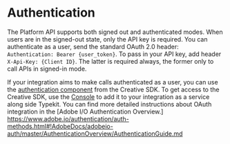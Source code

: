 # Authentication

The Platform API supports both signed out and authenticated modes. When users are in the signed-out state, only the API key is required. You can authenticate as a user, send the standard OAuth 2.0 header: `Authentication: Bearer {user_token}`. To pass in your API key, add header `X-Api-Key: {Client ID}`. The latter is required always, the former only to call APIs in signed-in mode.

If your integration aims to make calls authenticated as a user, you can use the [authentication component](https://www.adobe.io/apis/creativecloud/creativesdk/docs/websdk.html#!user-auth-ui.md) from the Creative SDK. To get access to the Creative SDK, use the [Console](http://adobe.io/console) to add it to your integration as a service along side Typekit. You can find more detailed instructions about OAuth integration in the [Adobe I/O Authentication Overview.] https://www.adobe.io/authentication/auth-methods.html#!AdobeDocs/adobeio-auth/master/AuthenticationOverview/AuthenticationGuide.md
